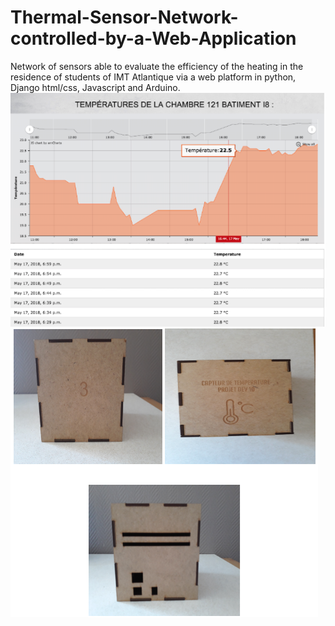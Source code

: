 # Thermal-Sensor-Network-controlled-by-a-Web-Application
Network of sensors able to evaluate the efficiency of the heating in the residence of students of IMT Atlantique via a web platform in python, Django html/css, Javascript and Arduino.
![alt text](https://github.com/ybendou/Thermal-Sensor-Network-controlled-by-a-Web-Application/blob/master/Images/Rooms_temps.png)
![alt text](https://github.com/ybendou/Thermal-Sensor-Network-controlled-by-a-Web-Application/blob/master/Images/Sensors_Box_plans.png)
